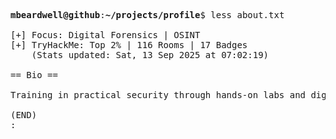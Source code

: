 <pre>

<strong>mbeardwell@github</strong>:<strong>~/projects/profile</strong>$ less about.txt

[+] Focus: Digital Forensics | OSINT
[+] TryHackMe: Top 2% | 116 Rooms | 17 Badges
    (Stats updated: Sat, 13 Sep 2025 at 07:02:19)

== Bio ==

Training in practical security through hands-on labs and digital investigations.

(END)
:
</pre>

